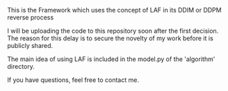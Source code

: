 This is the Framework which uses the concept of LAF in its DDIM or DDPM reverse process

I will be uploading the code to this repository soon after the first decision.
The reason for this delay is to secure the novelty of my work before it is publicly shared.

The main idea of using LAF is included in the model.py of the 'algorithm' directory.

If you have questions, feel free to contact me.


